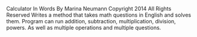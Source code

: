 Calculator In Words
By Marina Neumann
Copyright 2014
All Rights Reserved
Writes a method that takes math questions in English and solves them.
Program can run addition, subtraction, multiplication, division, powers.
As well as multiple operations and multiple questions.
